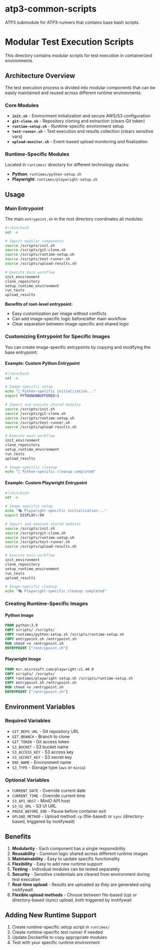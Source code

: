 # atp3-common-scripts

ATP3 submodule for ATP3-runners that contains base bash scripts.

# Modular Test Execution Scripts

This directory contains modular scripts for test execution in containerized environments.

## Architecture Overview

The test execution process is divided into modular components that can be easily maintained and reused across different runtime environments.

### Core Modules

- **`init.sh`** - Environment initialization and secure AWS/S3 configuration
- **`git-clone.sh`** - Repository cloning and extraction (clears Git token)
- **`runtime-setup.sh`** - Runtime-specific environment setup
- **`test-runner.sh`** - Test execution and results collection (clears sensitive vars)
- **`upload-monitor.sh`** - Event-based upload monitoring and finalization

### Runtime-Specific Modules

Located in `runtimes/` directory for different technology stacks:

- **Python**: `runtimes/python-setup.sh`
- **Playwright**: `runtimes/playwright-setup.sh`

## Usage

### Main Entrypoint

The main `entrypoint.sh` in the root directory coordinates all modules:

```bash
#!/bin/bash
set -e

# Import modular components
source /scripts/init.sh
source /scripts/git-clone.sh
source /scripts/runtime-setup.sh
source /scripts/test-runner.sh
source /scripts/upload-results.sh

# Execute main workflow
init_environment
clone_repository
setup_runtime_environment
run_tests
upload_results
```

**Benefits of root-level entrypoint:**
- Easy customization per image without conflicts
- Can add image-specific logic before/after main workflow
- Clear separation between image-specific and shared logic

### Customizing Entrypoint for Specific Images

You can create image-specific entrypoints by copying and modifying the base entrypoint:

#### Example: Custom Python Entrypoint
```bash
#!/bin/bash
set -e

# Image-specific setup
echo "🐍 Python-specific initialization..."
export PYTHONUNBUFFERED=1

# Import and execute shared modules
source /scripts/init.sh
source /scripts/git-clone.sh
source /scripts/runtime-setup.sh
source /scripts/test-runner.sh
source /scripts/upload-results.sh

# Execute main workflow
init_environment
clone_repository
setup_runtime_environment
run_tests
upload_results

# Image-specific cleanup
echo "🐍 Python-specific cleanup completed"
```

#### Example: Custom Playwright Entrypoint
```bash
#!/bin/bash
set -e

# Image-specific setup
echo "🎭 Playwright-specific initialization..."
export DISPLAY=:99

# Import and execute shared modules
source /scripts/init.sh
source /scripts/git-clone.sh
source /scripts/runtime-setup.sh
source /scripts/test-runner.sh
source /scripts/upload-results.sh

# Execute main workflow
init_environment
clone_repository
setup_runtime_environment
run_tests
upload_results

# Image-specific cleanup
echo "🎭 Playwright-specific cleanup completed"
```

### Creating Runtime-Specific Images

#### Python Image

```dockerfile
FROM python:3.9
COPY scripts/ /scripts/
COPY runtimes/python-setup.sh /scripts/runtime-setup.sh
COPY entrypoint.sh /entrypoint.sh
RUN chmod +x /entrypoint.sh
ENTRYPOINT ["/entrypoint.sh"]
```

#### Playwright Image

```dockerfile
FROM mcr.microsoft.com/playwright:v1.40.0
COPY scripts/ /scripts/
COPY runtimes/playwright-setup.sh /scripts/runtime-setup.sh
COPY entrypoint.sh /entrypoint.sh
RUN chmod +x /entrypoint.sh
ENTRYPOINT ["/entrypoint.sh"]
```



## Environment Variables

### Required Variables
- `GIT_REPO_URL` - Git repository URL
- `GIT_BRANCH` - Branch to clone
- `GIT_TOKEN` - Git access token
- `S3_BUCKET` - S3 bucket name
- `S3_ACCESS_KEY` - S3 access key
- `S3_SECRET_KEY` - S3 secret key
- `ENV_NAME` - Environment name
- `S3_TYPE` - Storage type (`aws` or `minio`)

### Optional Variables
- `CURRENT_DATE` - Override current date
- `CURRENT_TIME` - Override current time
- `S3_API_HOST` - MinIO API host
- `S3_UI_URL` - S3 UI URL
- `PAUSE_BEFORE_END` - Pause before container exit
- `UPLOAD_METHOD` - Upload method: `cp` (file-based) or `sync` (directory-based, triggered by inotifywait)

## Benefits

1. **Modularity** - Each component has a single responsibility
2. **Reusability** - Common logic shared across different runtime images
3. **Maintainability** - Easy to update specific functionality
4. **Flexibility** - Easy to add new runtime support
5. **Testing** - Individual modules can be tested separately
6. **Security** - Sensitive credentials are cleared from environment during test execution
7. **Real-time upload** - Results are uploaded as they are generated using inotifywait
8. **Flexible upload methods** - Choose between file-based (cp) or directory-based (sync) upload, both triggered by inotifywait

## Adding New Runtime Support

1. Create runtime-specific setup script in `runtimes/`
2. Create runtime-specific test runner if needed
3. Update Dockerfile to copy appropriate modules
4. Test with your specific runtime environment 